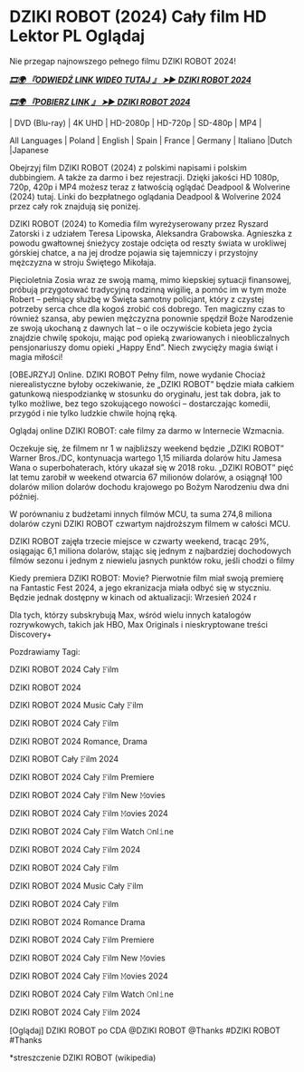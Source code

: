# DZIKI ROBOT (2024) Cały film HD Lektor PL Oglądaj

Nie przegap najnowszego pełnego filmu DZIKI ROBOT 2024!

<p><b><I><a href="http://r-movies.com/pl/movie/1184918/the-wild-gitcodepl">🎞🌍 『ODWIEDŹ LINK WIDEO TUTAJ 』 ➤► DZIKI ROBOT 2024</a></I></b></p>

<p><b><I><a href="http://r-movies.com/pl/movie/1184918/the-wild-gitcodepl">🎞🌍 『POBIERZ LINK 』 ➤► DZIKI ROBOT 2024</a></I></b></p>

| DVD (Blu-ray) | 4K UHD | HD-2080p | HD-720p | SD-480p | MP4 |

All Languages ​​| Poland | English | Spain | France | Germany | Italiano |Dutch |Japanese

Obejrzyj film DZIKI ROBOT (2024) z polskimi napisami i polskim dubbingiem. A także za darmo i bez rejestracji. Dzięki jakości HD 1080p, 720p, 420p i MP4 możesz teraz z łatwością oglądać Deadpool &  Wolverine (2024) tutaj. Linki do bezpłatnego oglądania Deadpool &  Wolverine 2024 przez cały rok znajdują się poniżej.

DZIKI ROBOT (2024) to Komedia film wyreżyserowany przez Ryszard Zatorski i z udziałem Teresa Lipowska, Aleksandra Grabowska. Agnieszka z powodu gwałtownej śnieżycy zostaje odcięta od reszty świata w urokliwej górskiej chatce, a na jej drodze pojawia się tajemniczy i przystojny mężczyzna w stroju Świętego Mikołaja. 

Pięcioletnia Zosia wraz ze swoją mamą, mimo kiepskiej sytuacji finansowej, próbują przygotować tradycyjną rodzinną wigilię, a pomóc im w tym może Robert – pełniący służbę w Święta samotny policjant, który z czystej potrzeby serca chce dla kogoś zrobić coś dobrego. Ten magiczny czas to również szansa, aby pewien mężczyzna ponownie spędził Boże Narodzenie ze swoją ukochaną z dawnych lat – o ile oczywiście kobieta jego życia znajdzie chwilę spokoju, mając pod opieką zwariowanych i nieobliczalnych pensjonariuszy domu opieki „Happy End”. Niech zwycięży magia świąt i magia miłości!

[OBEJRZYJ] Online. DZIKI ROBOT Pełny film, nowe wydanie Chociaż nierealistyczne byłoby oczekiwanie, że „DZIKI ROBOT” będzie miała całkiem gatunkową niespodziankę w stosunku do oryginału, jest tak dobra, jak to tylko możliwe, bez tego szokującego nowości – dostarczając komedii, przygód i nie tylko ludzkie chwile hojną ręką.

Oglądaj online DZIKI ROBOT: całe filmy za darmo w Internecie Wzmacnia.

Oczekuje się, że filmem nr 1 w najbliższy weekend będzie „DZIKI ROBOT” Warner Bros./DC, kontynuacja wartego 1,15 miliarda dolarów hitu Jamesa Wana o superbohaterach, który ukazał się w 2018 roku. „DZIKI ROBOT” pięć lat temu zarobił w weekend otwarcia 67 milionów dolarów, a osiągnął 100 dolarów milion dolarów dochodu krajowego po Bożym Narodzeniu dwa dni później.

W porównaniu z budżetami innych filmów MCU, ta suma 274,8 miliona dolarów czyni DZIKI ROBOT czwartym najdroższym filmem w całości MCU.

DZIKI ROBOT zajęła trzecie miejsce w czwarty weekend, tracąc 29%, osiągając 6,1 miliona dolarów, stając się jednym z najbardziej dochodowych filmów sezonu i jednym z niewielu jasnych punktów roku, jeśli chodzi o filmy

Kiedy premiera DZIKI ROBOT: Movie? Pierwotnie film miał swoją premierę na Fantastic Fest 2024, a jego ekranizacja miała odbyć się w styczniu. Będzie jednak dostępny w kinach od aktualizacji: Wrzesień 2024 r

Dla tych, którzy subskrybują Max, wśród wielu innych katalogów rozrywkowych, takich jak HBO, Max Originals i nieskryptowane treści Discovery+


Pozdrawiamy Tagi:

DZIKI ROBOT 2024 Cały 𝙵ilm

DZIKI ROBOT 2024

DZIKI ROBOT 2024 Music Cały 𝙵ilm

DZIKI ROBOT 2024 Cały 𝙵ilm

DZIKI ROBOT 2024 Romance, Drama

DZIKI ROBOT Cały 𝙵ilm 2024

DZIKI ROBOT 2024 Cały 𝙵ilm Premiere

DZIKI ROBOT 2024 Cały 𝙵ilm New 𝙼ovies

DZIKI ROBOT 2024 Cały 𝙵ilm 𝙼ovies 2024

DZIKI ROBOT 2024 Cały 𝙵ilm Watch 𝙾nl𝚒ne

DZIKI ROBOT 2024 Cały 𝙵ilm 2024

DZIKI ROBOT 2024 Cały 𝙵ilm

DZIKI ROBOT 2024 Music Cały 𝙵ilm

DZIKI ROBOT 2024 Cały 𝙵ilm

DZIKI ROBOT 2024 Romance Drama

DZIKI ROBOT 2024 Cały 𝙵ilm Premiere

DZIKI ROBOT 2024 Cały 𝙵ilm New 𝙼ovies

DZIKI ROBOT 2024 Cały 𝙵ilm 𝙼ovies 2024

DZIKI ROBOT 2024 Cały 𝙵ilm Watch 𝙾nl𝚒ne

DZIKI ROBOT 2024 Cały 𝙵ilm 2024

[Oglądaj] DZIKI ROBOT po CDA @DZIKI ROBOT @Thanks #DZIKI ROBOT #Thanks

*streszczenie DZIKI ROBOT (wikipedia)
